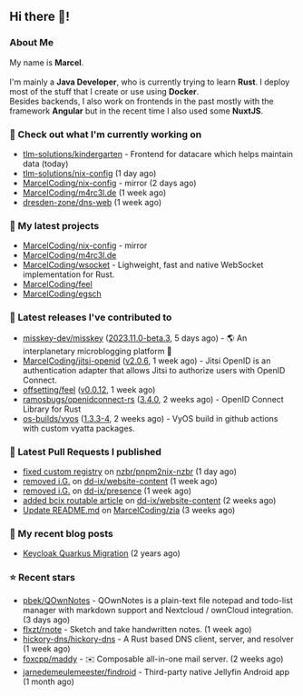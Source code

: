 ## Hi there 👋!




### About Me

My name is **Marcel**.
<br><br>
I'm mainly a **Java Developer**, who is currently trying to learn **Rust**. I deploy most of the stuff that I create or use using **Docker**.
<br>
Besides backends, I also work on frontends in the past mostly with the framework **Angular** but in the recent time I also used some **NuxtJS**. 



### 👷 Check out what I'm currently working on

- [tlm-solutions/kindergarten](https://github.com/tlm-solutions/kindergarten) - Frontend for datacare which helps maintain data  (today)
- [tlm-solutions/nix-config](https://github.com/tlm-solutions/nix-config) (1 day ago)
- [MarcelCoding/nix-config](https://github.com/MarcelCoding/nix-config) - mirror (2 days ago)
- [MarcelCoding/m4rc3l.de](https://github.com/MarcelCoding/m4rc3l.de) (1 week ago)
- [dresden-zone/dns-web](https://github.com/dresden-zone/dns-web) (1 week ago)

### 🌱 My latest projects

- [MarcelCoding/nix-config](https://github.com/MarcelCoding/nix-config) - mirror
- [MarcelCoding/m4rc3l.de](https://github.com/MarcelCoding/m4rc3l.de)
- [MarcelCoding/wsocket](https://github.com/MarcelCoding/wsocket) - Lighweight, fast and native WebSocket implementation for Rust.
- [MarcelCoding/feel](https://github.com/MarcelCoding/feel)
- [MarcelCoding/egsch](https://github.com/MarcelCoding/egsch)

### 🔭 Latest releases I've contributed to

- [misskey-dev/misskey](https://github.com/misskey-dev/misskey) ([2023.11.0-beta.3](https://github.com/misskey-dev/misskey/releases/tag/2023.11.0-beta.3), 5 days ago) - 🌎 An interplanetary microblogging platform 🚀
- [MarcelCoding/jitsi-openid](https://github.com/MarcelCoding/jitsi-openid) ([v2.0.6](https://github.com/MarcelCoding/jitsi-openid/releases/tag/v2.0.6), 1 week ago) - Jitsi OpenID is an authentication adapter that allows Jitsi to authorize users with OpenID Connect.
- [offsetting/feel](https://github.com/offsetting/feel) ([v0.0.12](https://github.com/offsetting/feel/releases/tag/v0.0.12), 1 week ago)
- [ramosbugs/openidconnect-rs](https://github.com/ramosbugs/openidconnect-rs) ([3.4.0](https://github.com/ramosbugs/openidconnect-rs/releases/tag/3.4.0), 2 weeks ago) - OpenID Connect Library for Rust
- [os-builds/vyos](https://github.com/os-builds/vyos) ([1.3.3-4](https://github.com/os-builds/vyos/releases/tag/1.3.3-4), 2 weeks ago) - VyOS build in github actions with custom vyatta packages.

### 🔨 Latest Pull Requests I published

- [fixed custom registry](https://github.com/nzbr/pnpm2nix-nzbr/pull/18) on [nzbr/pnpm2nix-nzbr](https://github.com/nzbr/pnpm2nix-nzbr) (1 day ago)
- [removed i.G.](https://github.com/dd-ix/website-content/pull/7) on [dd-ix/website-content](https://github.com/dd-ix/website-content) (1 week ago)
- [removed i.G.](https://github.com/dd-ix/presence/pull/43) on [dd-ix/presence](https://github.com/dd-ix/presence) (1 week ago)
- [added bcix routable article](https://github.com/dd-ix/website-content/pull/6) on [dd-ix/website-content](https://github.com/dd-ix/website-content) (2 weeks ago)
- [Update README.md](https://github.com/MarcelCoding/zia/pull/106) on [MarcelCoding/zia](https://github.com/MarcelCoding/zia) (3 weeks ago)

### 📜 My recent blog posts

- [Keycloak Quarkus Migration](https://m4rc3l.de/blog/keycloak-quarkus-migration) (2 years ago)

### ⭐ Recent stars

- [pbek/QOwnNotes](https://github.com/pbek/QOwnNotes) - QOwnNotes is a plain-text file notepad and todo-list manager with markdown support and Nextcloud / ownCloud integration. (3 days ago)
- [flxzt/rnote](https://github.com/flxzt/rnote) - Sketch and take handwritten notes. (1 week ago)
- [hickory-dns/hickory-dns](https://github.com/hickory-dns/hickory-dns) - A Rust based DNS client, server, and resolver (1 week ago)
- [foxcpp/maddy](https://github.com/foxcpp/maddy) - ✉️ Composable all-in-one mail server. (2 weeks ago)
- [jarnedemeulemeester/findroid](https://github.com/jarnedemeulemeester/findroid) - Third-party native Jellyfin Android app (1 month ago)
